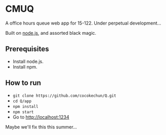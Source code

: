 # CMUQ
A office hours queue web app for 15-122. Under perpetual development...

Built on [node.js](http://nodejs.org), and assorted black magic.

## Prerequisites
- Install node.js.
- Install npm.

## How to run
- `git clone https://github.com/cocokechun/Q.git`
- `cd Q/app`
- `npm install`
- `npm start`
- Go to [http://localhost:1234](http://localhost:1234)

Maybe we'll fix this this summer...
